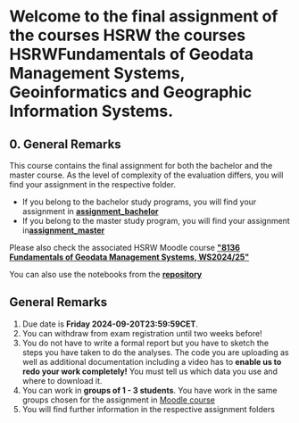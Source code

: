 # Welcome to the final assignment of the courses HSRW the courses HSRWFundamentals of Geodata Management Systems, Geoinformatics and Geographic Information Systems.
## 0. General Remarks
This course contains the final assignment for both the bachelor and the master course. As the level of complexity of the evaluation differs, you will find your assignment in the respective folder.
- If you belong to the bachelor study programs, you will find your assignment in [**assignment_bachelor**]()
- If you belong to the master study program, you will find your assignment in[**assignment_master**]()

Please also check the associated HSRW Moodle course [**"8136 Fundamentals of Geodata Management Systems, WS2024/25"**](https://moodle.hochschule-rhein-waal.de/course/view.php?id=18484)

You can also use the notebooks from the [**repository**](https://github.com/rolfbecker/EE_3.07_Geodata_WS2022)

## General Remarks

1. Due date is **Friday 2024-09-20T23:59:59CET**. 
2. You can withdraw from exam registration until two weeks before! 
3. You do not have to write a formal report but you have to sketch the steps you have taken to do the analyses. The code you are uploading as well as additional documentation including a video has to **enable us to redo your work completely!** You must tell us which data you use and where to download it.
4. You can work in **groups of 1 - 3 students**. You have work in the same groups chosen for the assignment in [Moodle course](https://moodle.hochschule-rhein-waal.de/course/view.php?id=18484) 
5. You will find further information in the respective assignment folders 